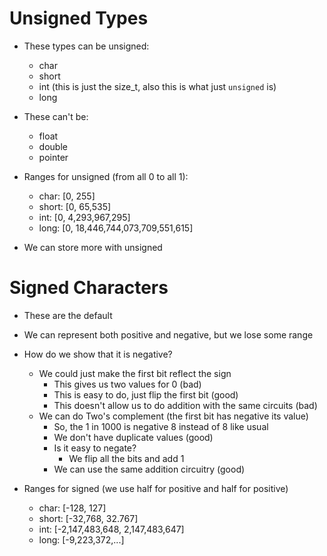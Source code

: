 # Unsigned Types

- These types can be unsigned:
    - char
    - short
    - int (this is just the size_t, also this is what just `unsigned` is)
    - long
- These can't be:
    - float
    - double
    - pointer

- Ranges for unsigned (from all 0 to all 1):
    - char: [0, 255]
    - short: [0, 65,535]
    - int: [0, 4,293,967,295]
    - long: [0, 18,446,744,073,709,551,615]
- We can store more with unsigned

# Signed Characters

- These are the default
- We can represent both positive and negative, but we lose some range
- How do we show that it is negative?
    - We could just make the first bit reflect the sign
        - This gives us two values for 0 (bad)
        - This is easy to do, just flip the first bit (good)
        - This doesn't allow us to do addition with the same circuits (bad)
    - We can do Two's complement (the first bit has negative its value)
        - So, the 1 in 1000 is negative 8 instead of 8 like usual
        - We don't have duplicate values (good)
        - Is it easy to negate?
            - We flip all the bits and add 1
        - We can use the same addition circuitry (good)

- Ranges for signed (we use half for positive and half for positive)
    - char: [-128, 127]
    - short: [-32,768, 32.767]
    - int: [-2,147,483,648, 2,147,483,647]
    - long: [-9,223,372,...]
